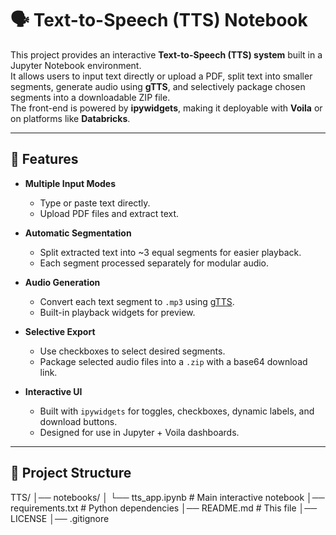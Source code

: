 # 🗣️ Text-to-Speech (TTS) Notebook

This project provides an interactive **Text-to-Speech (TTS) system** built in a Jupyter Notebook environment.  
It allows users to input text directly or upload a PDF, split text into smaller segments, generate audio using **gTTS**, and selectively package chosen segments into a downloadable ZIP file.  
The front-end is powered by **ipywidgets**, making it deployable with **Voila** or on platforms like **Databricks**.

---

## 🚀 Features

- **Multiple Input Modes**
  - Type or paste text directly.
  - Upload PDF files and extract text.

- **Automatic Segmentation**
  - Split extracted text into ~3 equal segments for easier playback.
  - Each segment processed separately for modular audio.

- **Audio Generation**
  - Convert each text segment to `.mp3` using [gTTS](https://pypi.org/project/gTTS/).
  - Built-in playback widgets for preview.

- **Selective Export**
  - Use checkboxes to select desired segments.
  - Package selected audio files into a `.zip` with a base64 download link.

- **Interactive UI**
  - Built with `ipywidgets` for toggles, checkboxes, dynamic labels, and download buttons.
  - Designed for use in Jupyter + Voila dashboards.

---

## 📂 Project Structure

TTS/
│── notebooks/
│ └── tts_app.ipynb # Main interactive notebook
│── requirements.txt # Python dependencies
│── README.md # This file
│── LICENSE
│── .gitignore